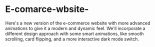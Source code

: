 # E-comarce-wbsite-
Here's a new version of the e-commerce website with more advanced animations to give it a modern and dynamic feel. We'll incorporate a different design approach with some smart animations, like smooth scrolling, card flipping, and a more interactive dark mode switch.

